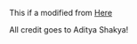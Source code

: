 This if a modified from [Here](https://github.com/adi1090x/rofi/)

All credit goes to Aditya Shakya!